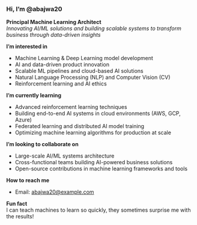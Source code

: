 ### Hi, I’m @abajwa20  
**Principal Machine Learning Architect**  
*Innovating AI/ML solutions and building scalable systems to transform business through data-driven insights*


**I’m interested in**  
- Machine Learning & Deep Learning model development  
- AI and data-driven product innovation  
- Scalable ML pipelines and cloud-based AI solutions  
- Natural Language Processing (NLP) and Computer Vision (CV)  
- Reinforcement learning and AI ethics  

**I’m currently learning**  
- Advanced reinforcement learning techniques  
- Building end-to-end AI systems in cloud environments (AWS, GCP, Azure)  
- Federated learning and distributed AI model training  
- Optimizing machine learning algorithms for production at scale  

**I’m looking to collaborate on**  
- Large-scale AI/ML systems architecture  
- Cross-functional teams building AI-powered business solutions  
- Open-source contributions in machine learning frameworks and tools  

**How to reach me**  
- Email: abajwa20@example.com
  
**Fun fact**  
I can teach machines to learn so quickly, they sometimes surprise me with the results!
